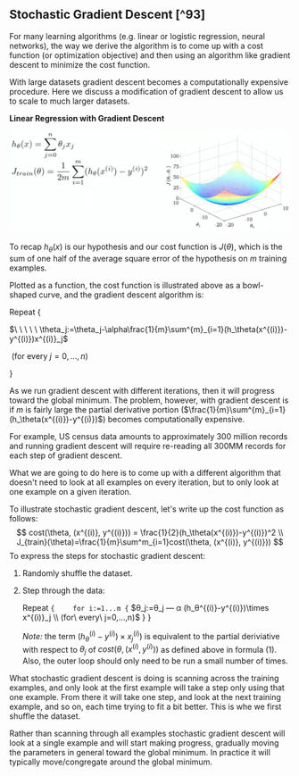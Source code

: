 ## Stochastic Gradient Descent [^93]

For many learning algorithms (e.g. linear or logistic regression, neural networks), the way we derive the algorithm is to come up with a cost function (or optimization objective) and then using an algorithm like gradient descent to minimize the cost function.

With large datasets gradient descent becomes a computationally expensive procedure. Here we discuss a modification of gradient descent to allow us to scale to much larger datasets.

**Linear Regression with Gradient Descent**

![](02-stochastic-gradient-descent.assets/image-20210715152337107.png)

To recap $h_\theta(x)$ is our hypothesis and our cost function is $J(\theta)$, which is the sum of one half of the average square error of the hypothesis on $m$ training examples.

Plotted as a function, the cost function is illustrated above as a bowl-shaped curve, and the gradient descent algorithm is:

Repeat {

$\ \ \ \ \ \theta_j:=\theta_j-\alpha\frac{1}{m}\sum^{m}_{i=1}(h_\theta(x^{(i)})-y^{(i)})x^{(i)}_j$

​     (for every $j=0,…,n$)

}

As we run gradient descent with different iterations, then it will progress toward the global minimum.  The problem, however, with gradient descent is if $m$ is fairly large the partial derivative portion ($\frac{1}{m}\sum^{m}_{i=1}(h_\theta(x^{(i)})-y^{(i)})$) becomes computationally expensive.

For example, US census data amounts to approximately 300 million records and running gradient descent will require re-reading all 300MM records for each step of gradient descent.

What we are going to do here is to come up with a different algorithm that doesn't need to look at all examples on every iteration, but to only look at one example on a given iteration.

To illustrate stochastic gradient descent, let's write up the cost function as follows:
$$
cost(\theta, (x^{(i)}, y^{(i)})) = \frac{1}{2}(h_\theta(x^{(i)})-y^{(i)})^2 \\
J_{train}(\theta)=\frac{1}{m}\sum^m_{i=1}cost(\theta, (x^{(i)}, y^{(i)}))
$$
To express the steps for stochastic gradient descent:

1. Randomly shuffle the dataset.

2. Step through the data:

   Repeat `{`
   `    for i:=1...m {`
          $θ_j:=θ_j — α (h_θ^{(i)}-y^{(i)})\times x^{(i)}_j \\ (for\ every\ j=0,…,n)$
       }
   }

   *Note:* the term $(h_\theta^{(i)}-y^{(i)})\times x^{(i)}_j)$ is equivalent to the partial deriviative with respect to $\theta_j$ of  $cost(\theta, (x^{(i)}, y^{(i)}))$ as defined above in formula $(1)$. Also, the outer loop should only need to be run a small number of times.

What stochastic gradient descent is doing is scanning across the training examples, and only look at the first example will take a step only using that one example.  From there it will take one step, and look at the next training example, and so on, each time trying to fit a bit better.  This is whe we first shuffle the dataset.

Rather than scanning through all examples stochastic gradient descent will look at a single example and will start making progress, gradually moving the parameters in general toward the global minimum.  In practice it will typically move/congregate around the global minimum.
